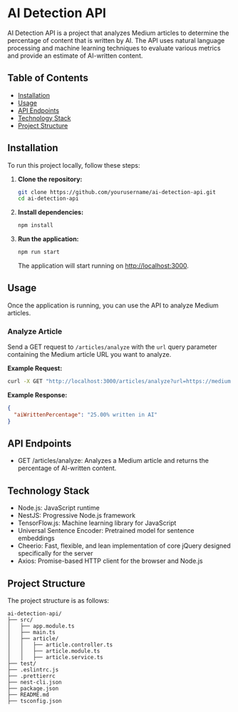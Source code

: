 # AI Detection API

AI Detection API is a project that analyzes Medium articles to determine the percentage of content that is written by AI. The API uses natural language processing and machine learning techniques to evaluate various metrics and provide an estimate of AI-written content.

## Table of Contents

- [Installation](#installation)
- [Usage](#usage)
- [API Endpoints](#api-endpoints)
- [Technology Stack](#technology-stack)
- [Project Structure](#project-structure)

## Installation

To run this project locally, follow these steps:

1. **Clone the repository:**

    ```bash
    git clone https://github.com/yourusername/ai-detection-api.git
    cd ai-detection-api
    ```

2. **Install dependencies:**

    ```bash
    npm install
    ```

3. **Run the application:**

    ```bash
    npm run start
    ```

    The application will start running on [http://localhost:3000](http://localhost:3000).

## Usage

Once the application is running, you can use the API to analyze Medium articles.

### Analyze Article

Send a GET request to `/articles/analyze` with the `url` query parameter containing the Medium article URL you want to analyze.

**Example Request:**

```bash
curl -X GET "http://localhost:3000/articles/analyze?url=https://medium.com/some-article"
```
**Example Response:**
```json
{
  "aiWrittenPercentage": "25.00% written in AI"
}
```

## API Endpoints
* GET /articles/analyze: Analyzes a Medium article and returns the percentage of AI-written content.

## Technology Stack
*  Node.js: JavaScript runtime
* NestJS: Progressive Node.js framework
* TensorFlow.js: Machine learning library for JavaScript
* Universal Sentence Encoder: Pretrained model for sentence embeddings
* Cheerio: Fast, flexible, and lean implementation of core jQuery designed specifically for the server
* Axios: Promise-based HTTP client for the browser and Node.js

## Project Structure
The project structure is as follows:

```text
ai-detection-api/
├── src/
│   ├── app.module.ts
│   ├── main.ts
│   ├── article/
│   │   ├── article.controller.ts
│   │   ├── article.module.ts
│   │   ├── article.service.ts
├── test/
├── .eslintrc.js
├── .prettierrc
├── nest-cli.json
├── package.json
├── README.md
├── tsconfig.json
```